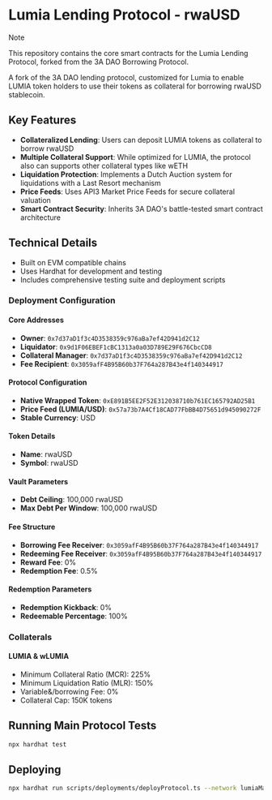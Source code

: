 # Lumia Lending Protocol - rwaUSD

> [!NOTE]
> This repository contains the core smart contracts for the Lumia Lending Protocol, forked from the 3A DAO Borrowing Protocol.

A fork of the 3A DAO lending protocol, customized for Lumia to enable LUMIA token holders to use their tokens as collateral for borrowing rwaUSD stablecoin.

## Key Features

- **Collateralized Lending**: Users can deposit LUMIA tokens as collateral to borrow rwaUSD
- **Multiple Collateral Support**: While optimized for LUMIA, the protocol also can supports other collateral types like wETH
- **Liquidation Protection**: Implements a Dutch Auction system for liquidations with a Last Resort mechanism
- **Price Feeds**: Uses API3 Market Price Feeds for secure collateral valuation
- **Smart Contract Security**: Inherits 3A DAO's battle-tested smart contract architecture

## Technical Details

- Built on EVM compatible chains
- Uses Hardhat for development and testing
- Includes comprehensive testing suite and deployment scripts

### Deployment Configuration

#### Core Addresses

- **Owner**: `0x7d37aD1f3c4D3538359c976aBa7ef42D941d2C12`
- **Liquidator**: `0x9d1F06EBEF1cBC1313a0a03D789E29F676CbcCD8`
- **Collateral Manager**: `0x7d37aD1f3c4D3538359c976aBa7ef42D941d2C12`
- **Fee Recipient**: `0x3059afF4B95B60b37F764a287B43e4f140344917`

#### Protocol Configuration

- **Native Wrapped Token**: `0xE891B5EE2F52E312038710b761EC165792AD25B1`
- **Price Feed (LUMIA/USD)**: `0x57a73b7A4Cf18CAD77FbBB4D75651d945090272F`
- **Stable Currency**: USD

#### Token Details

- **Name**: rwaUSD
- **Symbol**: rwaUSD

#### Vault Parameters

- **Debt Ceiling**: 100,000 rwaUSD
- **Max Debt Per Window**: 100,000 rwaUSD

#### Fee Structure

- **Borrowing Fee Receiver**: `0x3059afF4B95B60b37F764a287B43e4f140344917`
- **Redeeming Fee Receiver**: `0x3059afF4B95B60b37F764a287B43e4f140344917`
- **Reward Fee**: 0%
- **Redemption Fee**: 0.5%

#### Redemption Parameters

- **Redemption Kickback**: 0%
- **Redeemable Percentage**: 100%

### Collaterals

#### LUMIA & wLUMIA

- Minimum Collateral Ratio (MCR): 225%
- Minimum Liquidation Ratio (MLR): 150%
- Variable&/borrowing Fee: 0%
- Collateral Cap: 150K tokens

## Running Main Protocol Tests

```bash
npx hardhat test
```

## Deploying

```bash
npx hardhat run scripts/deployments/deployProtocol.ts --network lumiaMainnet
```
